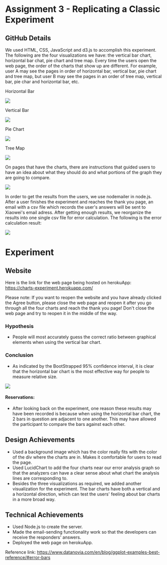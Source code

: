 Assignment 3 - Replicating a Classic Experiment  
===


GitHub Details
---
We used HTML, CSS, JavaScript and d3.js to accomplish this experiment. 
The following are the four visualizations we have: the vertical bar chart, horizontal bar chat, pie chart and tree map. 
Every time the users open the web page, the order of the charts that show up are different. 
For example, user A may see the pages in order of horizontal bar, vertical bar, pie chart and tree map, but user B may 
see the pages in an order of tree map, vertical bar, pie char and horizontal bar, etc.


Horizontal Bar

![](img/bar_horizontal.png)

Vertical Bar

![](img/bar_vertical.png)


Pie Chart

![](img/pie_chart.png)


Tree Map

![](img/tree_map.png)

On pages that have the charts, there are instructions that guided users to have an idea about what they should do and what portions of the graph they are going to compare.

![](img/instruction.png)

In order to get the results from the users, we use nodemailer in node.js. After a user finishes the experiment and reaches the thank you page, an email with a csv file which records the user's answers will be sent to Xiaowei's email adress. After getting enough results, we reorganize the results into one single csv file for error calculation. The following is the error calculation result:

![](img/error.png)

# Experiment

## Website
Here is the link for the web page being hosted on herokuApp: https://charts-experiment.herokuapp.com/

Please note: If you want to reopen the website and you have already clicked the Agree button, please close the web page and reopen it after you go through all the four charts and reach the thank you page! Don't close the web page and try to reopen it in the middle of the way.

### Hypothesis
- People will most accurately guess the correct ratio between graphical elements when using the vertical bar chart. 

### Conclusion 
- As indicated by the BootStrapped 95% confidence interval, it is clear that the horizontal bar chart is the most 
effective way for people to measure relative size. 

![](img/errorChart.png)

#### Reservations: 
- After looking back on the experiment, one reason these results may have been recorded is because when using the 
horizontal bar chart, the 2 bars in question are adjacent to one another. This may have allowed the participant to compare
the bars against each other. 


## Design Achievements
- Used a background image which has the color really fits with the
color of the div where the charts are in. Makes it comfortable for
users to read the page.
- Used LucidChart to add the four charts near our error analysis
graph so that the analyzers can have a clear sense about what
chart the analysis lines are corresponding to.
- Besides the three visualizations as required, we added another
visualization for the experiment. The bar charts have both a vertical
and a horizontal direction, which can test the users' feeling
about bar charts in a more broad way.

## Technical Achievements
- Used Node.js to create the server.
- Made the email-sending functionality work so that the developers
can receive the responders' answers.
- Deployed the web page on herokuApp.


Reference link: https://www.datanovia.com/en/blog/ggplot-examples-best-reference/#error-bars
